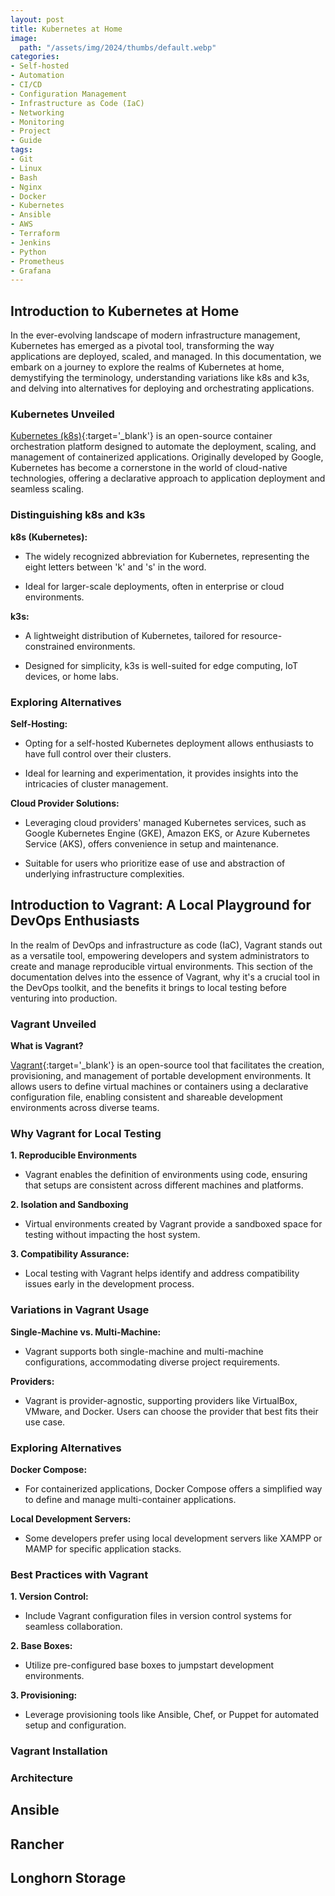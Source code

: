```yaml
---
layout: post
title: Kubernetes at Home
image:
  path: "/assets/img/2024/thumbs/default.webp"
categories:
- Self-hosted
- Automation
- CI/CD
- Configuration Management
- Infrastructure as Code (IaC)
- Networking
- Monitoring
- Project
- Guide
tags:
- Git
- Linux
- Bash
- Nginx
- Docker
- Kubernetes
- Ansible
- AWS
- Terraform
- Jenkins
- Python
- Prometheus
- Grafana
---
```


## **Introduction to Kubernetes at Home**

In the ever-evolving landscape of modern infrastructure management, Kubernetes has emerged as a pivotal tool, transforming the way applications are deployed, scaled, and managed. In this documentation, we embark on a journey to explore the realms of Kubernetes at home, demystifying the terminology, understanding variations like k8s and k3s, and delving into alternatives for deploying and orchestrating applications.

### **Kubernetes Unveiled**

[Kubernetes (k8s)](https://kubernetes.io/){:target='_blank'} is an open-source container orchestration platform designed to automate the deployment, scaling, and management of containerized applications. Originally developed by Google, Kubernetes has become a cornerstone in the world of cloud-native technologies, offering a declarative approach to application deployment and seamless scaling.

### **Distinguishing k8s and k3s**

**k8s (Kubernetes):**

  - The widely recognized abbreviation for Kubernetes, representing the eight letters between 'k' and 's' in the word.

  - Ideal for larger-scale deployments, often in enterprise or cloud environments.

**k3s:**

  - A lightweight distribution of Kubernetes, tailored for resource-constrained environments.

  - Designed for simplicity, k3s is well-suited for edge computing, IoT devices, or home labs.

### **Exploring Alternatives**

**Self-Hosting:**

  - Opting for a self-hosted Kubernetes deployment allows enthusiasts to have full control over their clusters.

  - Ideal for learning and experimentation, it provides insights into the intricacies of cluster management.

**Cloud Provider Solutions:**

  - Leveraging cloud providers' managed Kubernetes services, such as Google Kubernetes Engine (GKE), Amazon EKS, or Azure Kubernetes Service (AKS), offers convenience in setup and maintenance.

  - Suitable for users who prioritize ease of use and abstraction of underlying infrastructure complexities.

## **Introduction to Vagrant: A Local Playground for DevOps Enthusiasts**

In the realm of DevOps and infrastructure as code (IaC), Vagrant stands out as a versatile tool, empowering developers and system administrators to create and manage reproducible virtual environments. This section of the documentation delves into the essence of Vagrant, why it's a crucial tool in the DevOps toolkit, and the benefits it brings to local testing before venturing into production.

### **Vagrant Unveiled**

**What is Vagrant?**

[Vagrant](https://www.vagrantup.com/){:target='_blank'} is an open-source tool that facilitates the creation, provisioning, and management of portable development environments. It allows users to define virtual machines or containers using a declarative configuration file, enabling consistent and shareable development environments across diverse teams.

### **Why Vagrant for Local Testing**

**1. Reproducible Environments**

  - Vagrant enables the definition of environments using code, ensuring that setups are consistent across different machines and platforms.

**2. Isolation and Sandboxing**

  - Virtual environments created by Vagrant provide a sandboxed space for testing without impacting the host system.

**3. Compatibility Assurance:**

  - Local testing with Vagrant helps identify and address compatibility issues early in the development process.

### **Variations in Vagrant Usage**

**Single-Machine vs. Multi-Machine:**

  - Vagrant supports both single-machine and multi-machine configurations, accommodating diverse project requirements.

**Providers:**

  - Vagrant is provider-agnostic, supporting providers like VirtualBox, VMware, and Docker. Users can choose the provider that best fits their use case.

### **Exploring Alternatives**

**Docker Compose:**

  - For containerized applications, Docker Compose offers a simplified way to define and manage multi-container applications.

**Local Development Servers:**

  - Some developers prefer using local development servers like XAMPP or MAMP for specific application stacks.

### **Best Practices with Vagrant**

**1. Version Control:**

  - Include Vagrant configuration files in version control systems for seamless collaboration.

**2. Base Boxes:**

  - Utilize pre-configured base boxes to jumpstart development environments.

**3. Provisioning:**

  - Leverage provisioning tools like Ansible, Chef, or Puppet for automated setup and configuration.

### **Vagrant Installation**





### Architecture




## Ansible

## Rancher

## Longhorn Storage